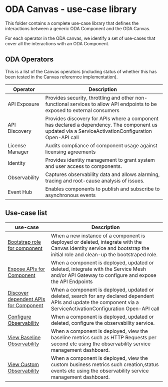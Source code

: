 # ODA Canvas - use-case library

This folder contains a complete use-case library that defines the interactions between a generic ODA Component and the ODA Canvas.

For each operator in the ODA canvas, we identify a set of use-cases that cover all the interactions with an ODA Component.

## ODA Operators

This is a list of the Canvas operators (including status of whether this has been tested in the Canvas referernce implementation).

| Operator            | Description                     |
| ------------------- | ------------------------------- |
| API Exposure | Provides security, throttling and other non-functional services to allow API endpoints to be exposed to external consumers |
| API Discovery | Provides discovery for APIs where a component has declared a dependency. The component us updated via a ServiceActivationConfiguration Open-API call |
| License Manager | Audits compliance of component usage against licensing agreements |
| Identity | Provides identity management to grant system and user access to components. |
| Observability | Captures observability data and allows alarming, tracing and root-cause analysis of issues. |
| Event Hub | Enables components to publish and subscribe to asynchronous events |


## Use-case list

| use-case           | Description           |
| ------------------ | --------------------- |
| [Bootstrap role for component](Bootstrap-role-for-component.md) | When a new instance of a component is deployed or deleted, integrate with the Canvas Identity service and bootstrap the initial role and clean-up the bootstraped role. |
| [Expose APIs for Component](Configure-APIs-for-Component.md) | When a component is deployed, updated or deleted, integrate with the Service Mesh and/or API Gateway to configure and expose the API Endpoints |
| [Discover dependent APIs for Component](Discover-dependent-APIs-for-Component.md) | When a component is deployed, updated or deleted, search for any declared dependent APIs and update the component via a ServiceActivationConfiguration Open-API call |
| [Configure Observability](Configure-Observability.md) | When a component is deployed, updated or deleted, configure the observability service. || Authentication | When an external consumer calls an exposed API for a component, manage the authenticate the consumer and pass the authenticated request (including authentication token) to the component. |
| [View Baseline Observability](View-Baseline-Observability.md) | When a component is deployed, view the baseline metrics such as HTTP Requests per second etc using the observability service management dashboard.|
| [View Custom Observability](View-Custom-Observability.md) | When a component is deployed, view the custom business metrics such creation,status events etc using the observability service management dashboard.|
